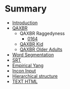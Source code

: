 # Summary

* [Introduction](README.md)
* [QAXBR](qaxbr/README.md)
    * QAXBR Raggedyness
        * [0164](qaxbr/qaxbr-raggedyness/README.md)
    * [QAXBR Kid]()
    * [QAXBR Older Adults]()
* [Word Segmentation](word-seg/README.md)
* [SRT](SRT/README.md)
* [Empirical Yang](empirical-yang/README.md)
* [Incon Input](incon-input/README.md)
* [Hierarchical structure](hierarchical-structure.md)
* [TEXT HTML](chapter1.md)


